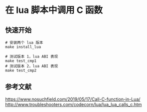 # 在 lua 脚本中调用 C 函数

## 快速开始

```shell
# 安装两个 lua 版本
make install_lua

# 测试版本 1，lua ABI 表现
make test_cmp1
# 测试版本 2，lua ABI 表现
make test_cmp2
```

##  参考文献

https://www.nosuchfield.com/2019/05/17/Call-C-function-in-Lua/
http://www.troubleshooters.com/codecorn/lua/lua_lua_calls_c.htm

